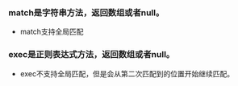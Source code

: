### match是字符串方法，返回数组或者null。
  + match支持全局匹配

### exec是正则表达式方法，返回数组或者null。
  + exec不支持全局匹配，但是会从第二次匹配到的位置开始继续匹配。